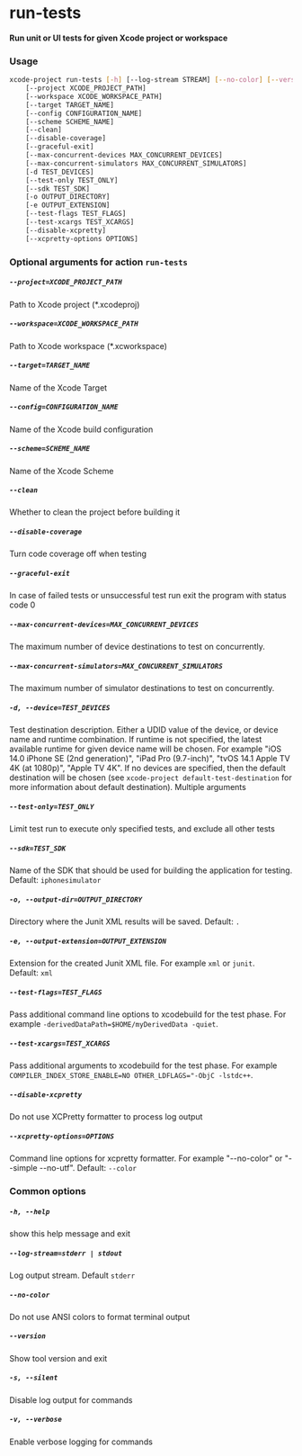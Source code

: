 
run-tests
=========


**Run unit or UI tests for given Xcode project or workspace**
### Usage
```bash
xcode-project run-tests [-h] [--log-stream STREAM] [--no-color] [--version] [-s] [-v]
    [--project XCODE_PROJECT_PATH]
    [--workspace XCODE_WORKSPACE_PATH]
    [--target TARGET_NAME]
    [--config CONFIGURATION_NAME]
    [--scheme SCHEME_NAME]
    [--clean]
    [--disable-coverage]
    [--graceful-exit]
    [--max-concurrent-devices MAX_CONCURRENT_DEVICES]
    [--max-concurrent-simulators MAX_CONCURRENT_SIMULATORS]
    [-d TEST_DEVICES]
    [--test-only TEST_ONLY]
    [--sdk TEST_SDK]
    [-o OUTPUT_DIRECTORY]
    [-e OUTPUT_EXTENSION]
    [--test-flags TEST_FLAGS]
    [--test-xcargs TEST_XCARGS]
    [--disable-xcpretty]
    [--xcpretty-options OPTIONS]
```
### Optional arguments for action `run-tests`

##### `--project=XCODE_PROJECT_PATH`


Path to Xcode project (\*.xcodeproj)
##### `--workspace=XCODE_WORKSPACE_PATH`


Path to Xcode workspace (\*.xcworkspace)
##### `--target=TARGET_NAME`


Name of the Xcode Target
##### `--config=CONFIGURATION_NAME`


Name of the Xcode build configuration
##### `--scheme=SCHEME_NAME`


Name of the Xcode Scheme
##### `--clean`


Whether to clean the project before building it
##### `--disable-coverage`


Turn code coverage off when testing
##### `--graceful-exit`


In case of failed tests or unsuccessful test run exit the program with status code 0
##### `--max-concurrent-devices=MAX_CONCURRENT_DEVICES`


The maximum number of device destinations to test on concurrently.
##### `--max-concurrent-simulators=MAX_CONCURRENT_SIMULATORS`


The maximum number of simulator destinations to test on concurrently.
##### `-d, --device=TEST_DEVICES`


Test destination description. Either a UDID value of the device, or device name and runtime combination. If runtime is not specified, the latest available runtime for given device name will be chosen. For example "iOS 14.0 iPhone SE (2nd generation)", "iPad Pro (9.7-inch)", "tvOS 14.1 Apple TV 4K (at 1080p)", "Apple TV 4K". If no devices are specified, then the default destination will be chosen (see `xcode-project default-test-destination` for more information about default destination). Multiple arguments
##### `--test-only=TEST_ONLY`


Limit test run to execute only specified tests, and exclude all other tests
##### `--sdk=TEST_SDK`


Name of the SDK that should be used for building the application for testing. Default:&nbsp;`iphonesimulator`
##### `-o, --output-dir=OUTPUT_DIRECTORY`


Directory where the Junit XML results will be saved. Default:&nbsp;`.`
##### `-e, --output-extension=OUTPUT_EXTENSION`


Extension for the created Junit XML file. For example `xml` or `junit`. Default:&nbsp;`xml`
##### `--test-flags=TEST_FLAGS`


Pass additional command line options to xcodebuild for the test phase. For example `-derivedDataPath=$HOME/myDerivedData -quiet`.
##### `--test-xcargs=TEST_XCARGS`


Pass additional arguments to xcodebuild for the test phase. For example `COMPILER_INDEX_STORE_ENABLE=NO OTHER_LDFLAGS="-ObjC -lstdc++`.
##### `--disable-xcpretty`


Do not use XCPretty formatter to process log output
##### `--xcpretty-options=OPTIONS`


Command line options for xcpretty formatter. For example "--no-color" or "--simple  --no-utf". Default:&nbsp;`--color`
### Common options

##### `-h, --help`


show this help message and exit
##### `--log-stream=stderr | stdout`


Log output stream. Default `stderr`
##### `--no-color`


Do not use ANSI colors to format terminal output
##### `--version`


Show tool version and exit
##### `-s, --silent`


Disable log output for commands
##### `-v, --verbose`


Enable verbose logging for commands